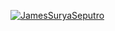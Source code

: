 [![JamesSuryaSeputro](https://circleci.com/gh/JamesSuryaSeputro/KevinAndroid.svg?style=svg)](https://circleci.com/gh/JamesSuryaSeputro/KevinAndroid)
